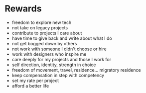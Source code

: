 # Rewards
- freedom to explore new tech
- not take on legacy projects
- contribute to projects I care about
- have time to give back and write about what I do
- not get bogged down by others
- not work with someone I didn't choose or hire
- work with designers who inspire me
- care deeply for my projects and those I work for
- self direction, identity, strength in choice
- freedom of movement, travel, residence… migratory residence
- keep compensation in step with competency
- set my rate per project
- afford a better life
